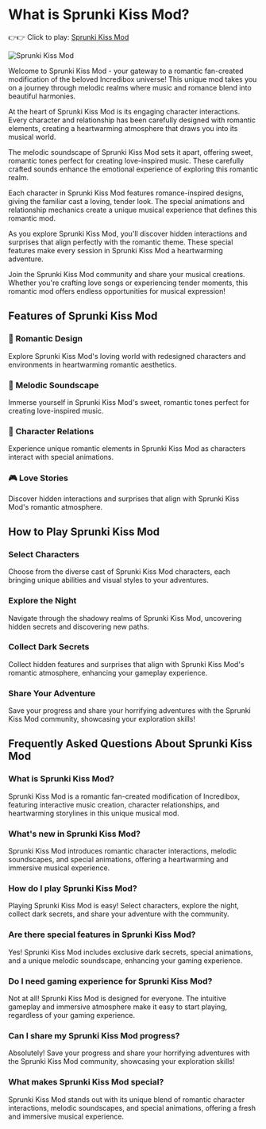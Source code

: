 # What is Sprunki Kiss Mod?

👉👉 Click to play: [Sprunki Kiss Mod](https://sprunkiscrunkly.com/sprunki-kiss-mod/)

![Sprunki Kiss Mod](https://s.sprunkiscrunkly.com/img/games/sprunki-kiss-mod.png "Sprunki Kiss Mod")

Welcome to Sprunki Kiss Mod - your gateway to a romantic fan-created modification of the beloved Incredibox universe! This unique mod takes you on a journey through melodic realms where music and romance blend into beautiful harmonies.

At the heart of Sprunki Kiss Mod is its engaging character interactions. Every character and relationship has been carefully designed with romantic elements, creating a heartwarming atmosphere that draws you into its musical world.

The melodic soundscape of Sprunki Kiss Mod sets it apart, offering sweet, romantic tones perfect for creating love-inspired music. These carefully crafted sounds enhance the emotional experience of exploring this romantic realm.

Each character in Sprunki Kiss Mod features romance-inspired designs, giving the familiar cast a loving, tender look. The special animations and relationship mechanics create a unique musical experience that defines this romantic mod.

As you explore Sprunki Kiss Mod, you'll discover hidden interactions and surprises that align perfectly with the romantic theme. These special features make every session in Sprunki Kiss Mod a heartwarming adventure.

Join the Sprunki Kiss Mod community and share your musical creations. Whether you're crafting love songs or experiencing tender moments, this romantic mod offers endless opportunities for musical expression!

## Features of Sprunki Kiss Mod

### 💝 Romantic Design

Explore Sprunki Kiss Mod's loving world with redesigned characters and environments in heartwarming romantic aesthetics.

### 🎵 Melodic Soundscape

Immerse yourself in Sprunki Kiss Mod's sweet, romantic tones perfect for creating love-inspired music.

### 💑 Character Relations

Experience unique romantic elements in Sprunki Kiss Mod as characters interact with special animations.

### 🎮 Love Stories

Discover hidden interactions and surprises that align with Sprunki Kiss Mod's romantic atmosphere.

## How to Play Sprunki Kiss Mod

### Select Characters

Choose from the diverse cast of Sprunki Kiss Mod characters, each bringing unique abilities and visual styles to your adventures.

### Explore the Night

Navigate through the shadowy realms of Sprunki Kiss Mod, uncovering hidden secrets and discovering new paths.

### Collect Dark Secrets

Collect hidden features and surprises that align with Sprunki Kiss Mod's romantic atmosphere, enhancing your gameplay experience.

### Share Your Adventure

Save your progress and share your horrifying adventures with the Sprunki Kiss Mod community, showcasing your exploration skills!

## Frequently Asked Questions About Sprunki Kiss Mod

### What is Sprunki Kiss Mod?

Sprunki Kiss Mod is a romantic fan-created modification of Incredibox, featuring interactive music creation, character relationships, and heartwarming storylines in this unique musical mod.

### What's new in Sprunki Kiss Mod?

Sprunki Kiss Mod introduces romantic character interactions, melodic soundscapes, and special animations, offering a heartwarming and immersive musical experience.

### How do I play Sprunki Kiss Mod?

Playing Sprunki Kiss Mod is easy! Select characters, explore the night, collect dark secrets, and share your adventure with the community.

### Are there special features in Sprunki Kiss Mod?

Yes! Sprunki Kiss Mod includes exclusive dark secrets, special animations, and a unique melodic soundscape, enhancing your gaming experience.

### Do I need gaming experience for Sprunki Kiss Mod?

Not at all! Sprunki Kiss Mod is designed for everyone. The intuitive gameplay and immersive atmosphere make it easy to start playing, regardless of your gaming experience.

### Can I share my Sprunki Kiss Mod progress?

Absolutely! Save your progress and share your horrifying adventures with the Sprunki Kiss Mod community, showcasing your exploration skills!

### What makes Sprunki Kiss Mod special?

Sprunki Kiss Mod stands out with its unique blend of romantic character interactions, melodic soundscapes, and special animations, offering a fresh and immersive musical experience.
